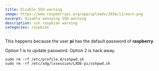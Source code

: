 ```yaml
---
title: Disable SSH warning
image: https://www.raspberrypi.org/app/uploads/2016/11/warn.png
excerpt: Disable annoying SSH warning
description: ssh raspbian warning
categories: raspbian
---
```


This happens because the user **pi** has the default password of **raspberry**. 

Option 1 is to update password. Option 2 is hack away.

```
sudo rm -rf /etc/profile.d/sshpwd.sh
sudo rm -rf /etc/xdg/lxsession/LXDE-pi/sshpwd.sh
```
